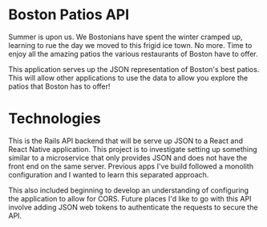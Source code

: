 # Boston Patios API

Summer is upon us. We Bostonians have spent the winter cramped up, learning
to rue the day we moved to this frigid ice town. No more. Time to enjoy all the
amazing patios the various restaurants of Boston have to offer.

This application serves up the JSON representation of Boston's best patios. This
will allow other applications to use the data to allow you explore the patios that Boston has to
offer!

# Technologies

This is the Rails API backend that will be serve up JSON to a React and React Native
application. This project is to investigate setting up something similar to a microservice 
that only provides JSON and does not have the front end on the same server. Previous apps I've
build followed a monolith configuration and I wanted to learn this separated approach.

This also included beginning to develop an understanding of configuring the application
to allow for CORS. Future places I'd like to go with this API involve adding JSON web tokens to
authenticate the requests to secure the API.
